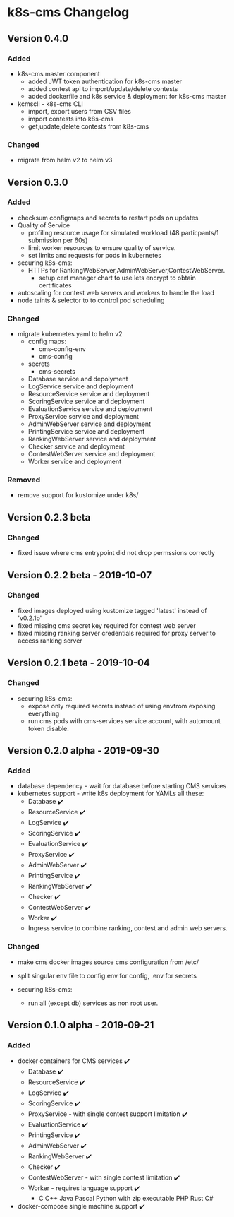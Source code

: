 # k8s-cms Changelog

## Version 0.4.0
### Added
- k8s-cms master component
    - added JWT token authentication for k8s-cms master
    - added contest api to import/update/delete contests
    - added dockerfile and k8s service & deployment for k8s-cms master
- kcmscli - k8s-cms CLI
    - import, export users from CSV files
    - import contests into k8s-cms
    - get,update,delete contests from k8s-cms

### Changed
- migrate from helm v2 to helm v3

## Version 0.3.0
### Added
- checksum configmaps and secrets to restart pods on updates
- Quality of Service
    - profiling resource usage for simulated workload (48 particpants/1 submission per 60s)
    - limit worker resources to ensure quality of service.
    - set limits and requests for pods in kubernetes
- securing k8s-cms:
    - HTTPs for RankingWebServer,AdminWebServer,ContestWebServer.
        - setup cert manager chart to use lets encrypt to obtain certificates 
- autoscaling for contest web servers and workers to handle the load
- node taints & selector to to control pod scheduling 

### Changed
- migrate kubernetes yaml to helm v2
    - config maps:
        - cms-config-env
        - cms-config
    - secrets
        - cms-secrets
    - Database service and depolyment
    - LogService service and deployment
    - ResourceService service and deployment
    - ScoringService service and deployment
    - EvaluationService service and deployment
    - ProxyService service and deployment
    - AdminWebServer service and deployment
    - PrintingService service and deployment
    - RankingWebServer service and deployment
    - Checker service and deployment
    - ContestWebServer service and deployment
    - Worker service and deployment

### Removed
- remove support for kustomize under k8s/

## Version 0.2.3 beta 
### Changed
- fixed issue where cms entrypoint did not drop permssions correctly

## Version 0.2.2 beta - 2019-10-07
### Changed
- fixed images deployed using kustomize tagged 'latest' instead of 'v0.2.1b'
- fixed missing cms secret key required for contest web server
- fixed missing ranking server credentials required for proxy server to access 
    ranking server

## Version 0.2.1 beta - 2019-10-04
### Changed
- securing k8s-cms:
	- expose only required secrets instead of using envfrom exposing everything
    - run cms pods with cms-services service account, with automount token disable.

## Version 0.2.0 alpha - 2019-09-30
### Added
- database dependency - wait for database before starting CMS services
- kubernetes support - write k8s deployment for YAMLs all these:
    - Database :heavy_check_mark:
    - ResourceService :heavy_check_mark:
    - LogService :heavy_check_mark:
    - ScoringService :heavy_check_mark:
    - EvaluationService :heavy_check_mark:
    - ProxyService :heavy_check_mark:
    - AdminWebServer :heavy_check_mark:
    - PrintingService :heavy_check_mark:
    - RankingWebServer :heavy_check_mark:
    - Checker :heavy_check_mark:
    - ContestWebServer :heavy_check_mark:
    - Worker  :heavy_check_mark:
    - Ingress service to combine ranking, contest and admin web servers.

### Changed
- make cms docker images source cms configuration from /etc/
- split singular env file to config.env for config, .env for secrets

- securing k8s-cms:
    - run all (except db) services as non root user.

## Version 0.1.0 alpha - 2019-09-21
### Added
- docker containers for CMS services :heavy_check_mark:
    - Database  :heavy_check_mark:
    - ResourceService :heavy_check_mark:
    - LogService :heavy_check_mark:
    - ScoringService :heavy_check_mark:
    - ProxyService - with single contest support limitation :heavy_check_mark:
    - EvaluationService :heavy_check_mark:
    - PrintingService :heavy_check_mark:
    - AdminWebServer :heavy_check_mark:
    - RankingWebServer :heavy_check_mark:
    - Checker :heavy_check_mark:
    - ContestWebServer - with single contest limitation :heavy_check_mark:
    - Worker - requires language support :heavy_check_mark:
        - C C++ Java Pascal Python with zip executable PHP Rust C# 
- docker-compose single machine support :heavy_check_mark:
